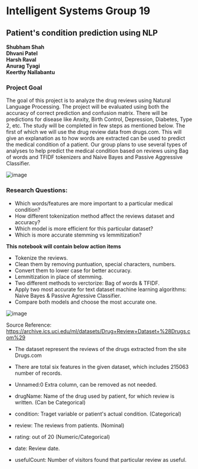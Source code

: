 # Intelligent Systems Group 19 
## Patient's condition prediction using NLP
**Shubham Shah**<br>
**Dhvani Patel**<br>
**Harsh Raval**<br>
**Anurag Tyagi**<br>
**Keerthy Nallabantu** <br>

### Project Goal
The goal of this project is to analyze the drug reviews using Natural Language Processing. The project will be evaluated using both the accuracy of correct prediction and confusion matrix. There will be predictions for disease like Anxity, Birth Control, Depression, Diabetes, Type 2, etc. The study will be completed in few steps as mentioned below. The first of which we will use the drug review data from drugs.com. This will give an explanation as to how words are extracted can be used to predict the medical condition of a patient. Our group plans to use several types of analyses to help predict the medical condition based on reviews using Bag of words and TFIDF tokenizers and Naive Bayes and Passive Aggressive Classifier.

![image](https://user-images.githubusercontent.com/79810765/164039197-3642934b-374e-4690-a120-f0a35a7314b9.png)

### Research Questions:
- Which words/features are more important to a particular medical condition?
- How different tokenization method affect the reviews dataset and accuracy?
- Which model is more efficient for this particular dataset?
- Which is more accurate stemming vs lemmitization?

**This notebook will contain below action items**
- Tokenize the reviews.
- Clean them by removing puntuation, special characters, numbers.
- Convert them to lower case for better accuracy.
- Lemmitization in place of stemming.
- Two different methods to verctorize: Bag of words & TFIDF.
- Apply two most accurate for text dataset machine learning algorithms: Naive Bayes & Passive Agressive Classifier.
- Compare both models and choose the most accurate one. 

![image](https://user-images.githubusercontent.com/79810765/164039567-ab44cc2f-be50-4f9b-bc08-a9621d6b77cf.png)



Source Reference: https://archive.ics.uci.edu/ml/datasets/Drug+Review+Dataset+%28Drugs.com%29
- The dataset represent the reviews of the drugs extracted from the site Drugs.com
- There are total six features in the given dataset, which includes 215063 number of records.

- Unnamed:0 Extra column, can be removed as not needed.
- drugName: Name of the drug used by patient, for which review is written. (Can be Categorical)
- condition: Traget variable or patient's actual condition. (Categorical)
- review: The reviews from patients. (Nominal)
- rating: out of 20 (Numeric/Categorical)
- date: Review date.
- usefulCount: Number of visitors found that particular review as useful.
